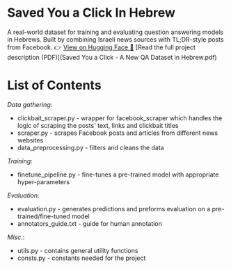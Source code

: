 # Saved You a Click In Hebrew

A real-world dataset for training and evaluating question answering models in Hebrews.
Built by combining Israeli news sources with TL;DR-style posts from Facebook.
👉 [View on Hugging Face 🤗](https://huggingface.co/datasets/daria-lioub/heb_amlk_for_QA)
[Read the full project description (PDF)](Saved You a Click - A New QA Dataset in Hebrew.pdf)


# List of Contents

_Data gathering_:
* clickbait_scraper.py - wrapper for facebook_scraper which handles the logic of scraping the posts' text, links and clickbait titles
* scraper.py - scrapes Facebook posts and articles from different news websites
* data_preprocessing.py - filters and cleans the data

_Training_:
* finetune_pipeline.py - fine-tunes a pre-trained model with appropriate hyper-parameters

_Evaluation_:
* evaluation.py - generates predictions and preforms evaluation on a pre-trained/fine-tuned model 
* annotators_guide.txt - guide for human annotation

_Misc._:
* utils.py - contains general utility functions
* consts.py - constants needed for the project

